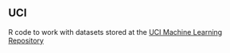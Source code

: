 ## UCI
R code to work with datasets stored at the [UCI Machine Learning Repository](http://archive.ics.uci.edu/ml/index.php)
